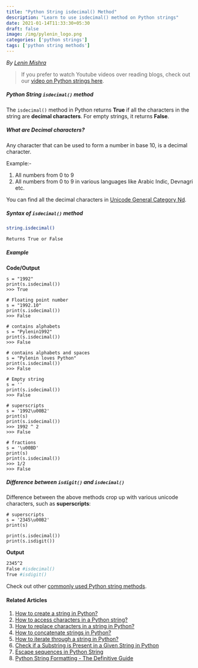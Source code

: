 ```yaml
---
title: "Python String isdecimal() Method"
description: "Learn to use isdecimal() method on Python strings"
date: 2021-01-14T11:33:30+05:30
draft: false
image: /img/pylenin_logo.png
categories: ['python strings']
tags: ['python string methods']
---
```

<div class="sharethis-inline-follow-buttons"></div>

*By [Lenin Mishra](https://www.pylenin.com/authors/#lenin-mishra)*

> If you prefer to watch Youtube videos over reading blogs, check out our [video on Python strings here](https://youtu.be/MXdNMo_f95I). 

##### Python String `isdecimal()` method

The `isdecimal()` method in Python returns **True** if all the characters in the string are **decimal characters**. For empty strings, it returns **False**.

##### What are Decimal characters?

Any character that can be used to form a number in base 10, is a decimal character.

Example:-
1. All numbers from 0 to 9
2. All numbers from 0 to 9 in various languages like Arabic Indic, Devnagri etc.

You can find all the decimal characters in [Unicode General Category Nd](https://www.compart.com/en/unicode/category/Nd).

##### Syntax of `isdecimal()` method

```bash
string.isdecimal()

Returns True or False
```

##### Example

**Code/Output**

```python3
s = "1992"
print(s.isdecimal())
>>> True

# Floating point number
s = "1992.10"
print(s.isdecimal())
>>> False

# contains alphabets
s = "Pylenin1992"
print(s.isdecimal())
>>> False

# contains alphabets and spaces
s = "Pylenin loves Python"
print(s.isdecimal())
>>> False

# Empty string
s = ''
print(s.isdecimal())
>>> False

# superscripts
s = '1992\u00B2'
print(s)
print(s.isdecimal())
>>> 1992 ^ 2
>>> False

# fractions
s = '\u00BD'
print(s)
print(s.isdecimal())
>>> 1/2
>>> False
```

##### Difference between `isdigit()` and `isdecimal()`

Difference between the above methods crop up with various unicode characters, such as **superscripts**:

```python3
# superscripts
s = '2345\u00B2'
print(s)

print(s.isdecimal())
print(s.isdigit())
```

**Output**

```bash
2345^2
False #isdecimal()
True #isdigit()
```

Check out other [commonly used Python string methods](https://www.pylenin.com/blogs/common-python-string-methods).

#### Related Articles

1. [How to create a string in Python?](https://www.pylenin.com/blogs/create-string-python/)
2. [How to access characters in a Python string?](https://www.pylenin.com/blogs/access-characters-in-string/)
3. [How to replace characters in a string in Python?](https://www.pylenin.com/blogs/replace-string-characters-python/)
4. [How to concatenate strings in Python?](https://www.pylenin.com/blogs/concatenate-strings-in-python/)
5. [How to iterate through a string in Python?](https://www.pylenin.com/blogs/iterating-through-python-string/)
6. [Check if a Substring is Present in a Given String in Python](https://www.pylenin.com/blogs/check-substring-in-a-string-python/)
7. [Escape sequences in Python String](https://www.pylenin.com/blogs/escape-sequences-python-string/)
8. [Python String Formatting - The Definitive Guide](https://www.pylenin.com/blogs/python-string-formatting/)
